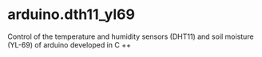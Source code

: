 # arduino.dth11_yl69


Control of the temperature and humidity sensors (DHT11) and soil moisture (YL-69) of arduino developed in C ++
